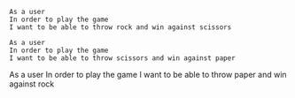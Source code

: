 ```
As a user
In order to play the game
I want to be able to throw rock and win against scissors 
```

```
As a user
In order to play the game
I want to be able to throw scissors and win against paper
``` 

As a user
In order to play the game
I want to be able to throw paper and win against rock
``` 

